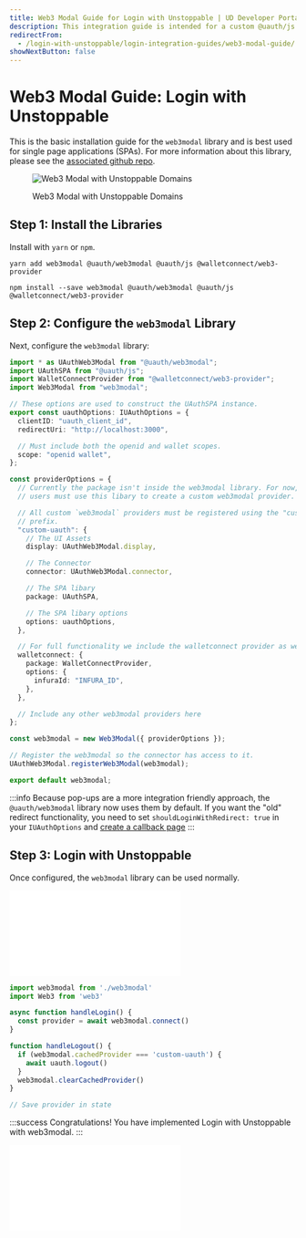 ```yaml
---
title: Web3 Modal Guide for Login with Unstoppable | UD Developer Portal
description: This integration guide is intended for a custom @uauth/js integration, with ethereum provider, using web3 modal library.
redirectFrom:
  - /login-with-unstoppable/login-integration-guides/web3-modal-guide/
showNextButton: false
---
```


# Web3 Modal Guide: Login with Unstoppable

This is the basic installation guide for the `web3modal` library and is best used for single page applications (SPAs). For more information about this library, please see the [associated github repo](https://github.com/unstoppabledomains/uauth/tree/main/packages/web3modal).

<figure>

![Web3 Modal with Unstoppable Domains](/images/login-selection-web3modal.png "#width=70%")

<figcaption>Web3 Modal with Unstoppable Domains</figcaption>
</figure>

## Step 1: Install the Libraries

Install with `yarn` or `npm`.

```shell yarn
yarn add web3modal @uauth/web3modal @uauth/js @walletconnect/web3-provider
```

```shell npm
npm install --save web3modal @uauth/web3modal @uauth/js @walletconnect/web3-provider
```

## Step 2: Configure the `web3modal` Library

Next, configure the `web3modal` library:

```typescript
import * as UAuthWeb3Modal from "@uauth/web3modal";
import UAuthSPA from "@uauth/js";
import WalletConnectProvider from "@walletconnect/web3-provider";
import Web3Modal from "web3modal";

// These options are used to construct the UAuthSPA instance.
export const uauthOptions: IUAuthOptions = {
  clientID: "uauth_client_id",
  redirectUri: "http://localhost:3000",

  // Must include both the openid and wallet scopes.
  scope: "openid wallet",
};

const providerOptions = {
  // Currently the package isn't inside the web3modal library. For now,
  // users must use this libary to create a custom web3modal provider.

  // All custom `web3modal` providers must be registered using the "custom-"
  // prefix.
  "custom-uauth": {
    // The UI Assets
    display: UAuthWeb3Modal.display,

    // The Connector
    connector: UAuthWeb3Modal.connector,

    // The SPA libary
    package: UAuthSPA,

    // The SPA libary options
    options: uauthOptions,
  },

  // For full functionality we include the walletconnect provider as well.
  walletconnect: {
    package: WalletConnectProvider,
    options: {
      infuraId: "INFURA_ID",
    },
  },

  // Include any other web3modal providers here
};

const web3modal = new Web3Modal({ providerOptions });

// Register the web3modal so the connector has access to it.
UAuthWeb3Modal.registerWeb3Modal(web3modal);

export default web3modal;
```

:::info
Because pop-ups are a more integration friendly approach, the `@uauth/web3modal` library now uses them by default. If you want the "old" redirect functionality, you need to set `shouldLoginWithRedirect: true` in your `IUAuthOptions` and [create a callback page](/login-with-unstoppable/libraries/uauth-web3modal.md#shouldloginwithredirect)
:::

## Step 3: Login with Unstoppable

Once configured, the `web3modal` library can be used normally.

<embed src="/snippets/_login-mainnet-warning.md" />

```javascript
import web3modal from './web3modal'
import Web3 from 'web3'

async function handleLogin() {
  const provider = await web3modal.connect()
}

function handleLogout() {
  if (web3modal.cachedProvider === 'custom-uauth') {
    await uauth.logout()
  }
  web3modal.clearCachedProvider()
}

// Save provider in state
```

:::success Congratulations!
You have implemented Login with Unstoppable with web3modal.
:::

<embed src="/snippets/_login-paths-next.md" />
